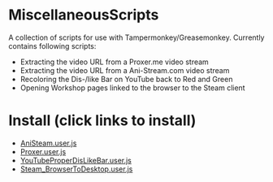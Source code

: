 # MiscellaneousScripts
A collection of scripts for use with Tampermonkey/Greasemonkey.
Currently contains following scripts:
  - Extracting the video URL from a Proxer.me video stream
  - Extracting the video URL from a Ani-Stream.com  video stream
  - Recoloring the Dis-/like Bar on YouTube back to Red and Green
  - Opening Workshop pages linked to the browser to the Steam client

# Install (click links to install)
* [AniSteam.user.js](https://raw.githubusercontent.com/Dakraid/MiscellaneousScripts/master/AniStream.js)
* [Proxer.user.js](https://raw.githubusercontent.com/Dakraid/MiscellaneousScripts/master/Proxer.js)
* [YouTubeProperDisLikeBar.user.js](https://raw.githubusercontent.com/Dakraid/MiscellaneousScripts/master/YouTubeProperDisLikeBar.js)
* [Steam_BrowserToDesktop.user.js](https://raw.githubusercontent.com/Dakraid/MiscellaneousScripts/master/Steam_BrowserToDesktop.js)
